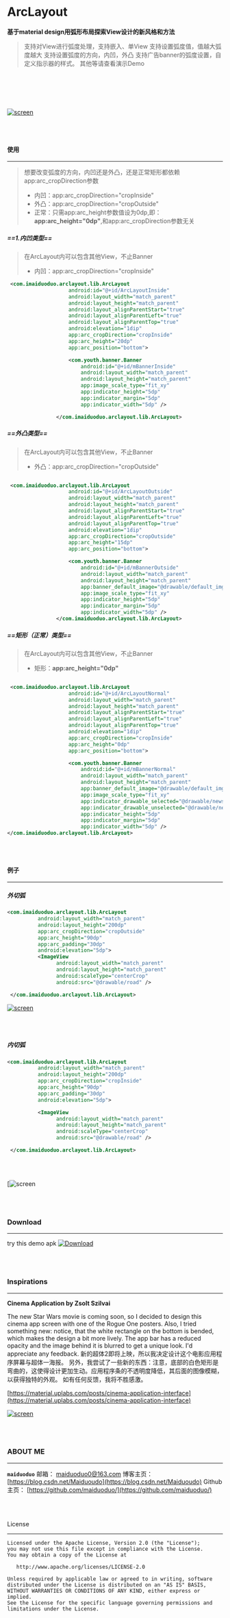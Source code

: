 # ArcLayout

**基于material design用弧形布局探索View设计的新风格和方法**

> 支持对View进行弧度处理，支持嵌入、单View
> 支持设置弧度值，值越大弧度越大
> 支持设置弧度的方向，内凹，外凸
> 支持广告banner的弧度设置，自定义指示器的样式。
> 其他等请查看演示Demo



<br/><br/>
<br/><br/>




[![screen](https://raw.githubusercontent.com/florent37/ArcLayout/master/media/video1.gif)](https://www.github.com/florent37/ArcLayout)

<br/><br/>

#### 使用

---

> 想要改变弧度的方向，内凹还是外凸，还是正常矩形都依赖app:arc_cropDirection参数
> * 内凹：app:arc_cropDirection="cropInside"
> * 外凸：app:arc_cropDirection="cropOutside"
> * 正常：只需app:arc_height参数值设为0dp,即：**app:arc_height="0dp"**,和app:arc_cropDirection参数无关


##### ==1.内凹类型==

> 在ArcLayout内可以包含其他View，不止Banner
> * 内凹：app:arc_cropDirection="cropInside"


```xml
 <com.imaiduoduo.arclayout.lib.ArcLayout
                    android:id="@+id/ArcLayoutInside"
                    android:layout_width="match_parent"
                    android:layout_height="match_parent"
                    android:layout_alignParentStart="true"
                    android:layout_alignParentLeft="true"
                    android:layout_alignParentTop="true"
                    android:elevation="1dip"
                    app:arc_cropDirection="cropInside"
                    app:arc_height="20dp"
                    app:arc_position="bottom">

                    <com.youth.banner.Banner
                        android:id="@+id/mBannerInside"
                        android:layout_width="match_parent"
                        android:layout_height="match_parent"                      app:banner_default_image="@drawable/default_img_guji"
                        app:image_scale_type="fit_xy"
                        app:indicator_height="5dp"
                        app:indicator_margin="5dp"
                        app:indicator_width="5dp" />

                </com.imaiduoduo.arclayout.lib.ArcLayout>
```


##### ==外凸类型==

> 在ArcLayout内可以包含其他View，不止Banner
> * 外凸：app:arc_cropDirection="cropOutside"

```xml

 <com.imaiduoduo.arclayout.lib.ArcLayout
                    android:id="@+id/ArcLayoutOutside"
                    android:layout_width="match_parent"
                    android:layout_height="match_parent"
                    android:layout_alignParentStart="true"
                    android:layout_alignParentLeft="true"
                    android:layout_alignParentTop="true"
                    android:elevation="1dip"
                    app:arc_cropDirection="cropOutside"
                    app:arc_height="15dp"
                    app:arc_position="bottom">

                    <com.youth.banner.Banner
                        android:id="@+id/mBannerOutside"
                        android:layout_width="match_parent"
                        android:layout_height="match_parent"
                        app:banner_default_image="@drawable/default_img_guji"
                        app:image_scale_type="fit_xy"
                        app:indicator_height="5dp"
                        app:indicator_margin="5dp"
                        app:indicator_width="5dp" />
                </com.imaiduoduo.arclayout.lib.ArcLayout>

```


##### ==矩形（正常）类型==

> 在ArcLayout内可以包含其他View，不止Banner
> * 矩形：**app:arc_height="0dp"**

```xml

 <com.imaiduoduo.arclayout.lib.ArcLayout
                    android:id="@+id/ArcLayoutNormal"
                    android:layout_width="match_parent"
                    android:layout_height="match_parent"
                    android:layout_alignParentStart="true"
                    android:layout_alignParentLeft="true"
                    android:layout_alignParentTop="true"
                    android:elevation="1dip"
                    app:arc_cropDirection="cropInside"
                    app:arc_height="0dp"
                    app:arc_position="bottom">

                    <com.youth.banner.Banner
                        android:id="@+id/mBannerNormal"
                        android:layout_width="match_parent"
                        android:layout_height="match_parent"
                        app:banner_default_image="@drawable/default_img_guji"
                        app:image_scale_type="fit_xy"
                        app:indicator_drawable_selected="@drawable/news_banner_heart_red_enabled"
                        app:indicator_drawable_unselected="@drawable/news_banner_heart_white_enabled"
                        app:indicator_height="5dp"
                        app:indicator_margin="5dp"
                        app:indicator_width="5dp" />
</com.imaiduoduo.arclayout.lib.ArcLayout>

```

<br/><br/>

#### 例子

---

##### 外切弧

```xml
<com.imaiduoduo.arclayout.lib.ArcLayout
          android:layout_width="match_parent"
          android:layout_height="200dp"
          app:arc_cropDirection="cropOutside"
          app:arc_height="90dp"
          app:arc_padding="30dp"
          android:elevation="5dp">
          <ImageView
                android:layout_width="match_parent"
                android:layout_height="match_parent"
                android:scaleType="centerCrop"
                android:src="@drawable/road" />

 </com.imaiduoduo.arclayout.lib.ArcLayout>
```

[![screen](https://raw.githubusercontent.com/florent37/ArcLayout/master/media/outside_small.png)](https://www.github.com/florent37/ArcLayout)


<br/><br/>

##### 内切弧

```xml
<com.imaiduoduo.arclayout.lib.ArcLayout
          android:layout_width="match_parent"
          android:layout_height="200dp"
          app:arc_cropDirection="cropInside"
          app:arc_height="90dp"
          app:arc_padding="30dp"
          android:elevation="5dp">

          <ImageView
                android:layout_width="match_parent"
                android:layout_height="match_parent"
                android:scaleType="centerCrop"
                android:src="@drawable/road" />

 </com.imaiduoduo.arclayout.lib.ArcLayout>
```

<br/><br/>

[![screen](https://raw.githubusercontent.com/florent37/ArcLayout/master/media/inside_small.png)

<br/><br/>

### Download

---

try this demo apk [![Download](https://api.bintray.com/packages/florent37/maven/ArcLayout/images/download.svg)](https://bintray.com/florent37/maven/ArcLayout/_latestVersion)

<br/><br/>

### Inspirations

---

**Cinema Application by Zsolt Szilvai**

The new Star Wars movie is coming soon, so I decided to design this cinema app screen with one of the Rogue One posters.
Also, I tried something new: notice, that the white rectangle on the bottom is bended, which makes the design a bit more lively. The app bar has a reduced opacity and the image behind it is blurred to get a unique look.
I'd appreciate any feedback.
新的超体2即将上映，所以我决定设计这个电影应用程序屏幕与超体一海报。
另外，我尝试了一些新的东西：注意，底部的白色矩形是弯曲的，这使得设计更加生动。应用程序条的不透明度降低，其后面的图像模糊，以获得独特的外观。
如有任何反馈，我将不胜感激。

[https://material.uplabs.com/posts/cinema-application-interface](https://material.uplabs.com/posts/cinema-application-interface)

[![screen](https://raw.githubusercontent.com/florent37/ArcLayout/master/media/materialup.png)](https://material.uplabs.com/posts/cinema-application-interface)


<br/><br/>

### ABOUT ME

---

**`maiduoduo`**
邮箱：	[maiduoduo0@163.com](maiduoduo0@163.com)
博客主页：	[https://blog.csdn.net/Maiduoudo](https://blog.csdn.net/Maiduoudo)
Github主页：	[https://github.com/maiduoduo/](https://github.com/maiduoduo/)


<br/><br/>

License

--------



    Licensed under the Apache License, Version 2.0 (the "License");
    you may not use this file except in compliance with the License.
    You may obtain a copy of the License at

       http://www.apache.org/licenses/LICENSE-2.0

    Unless required by applicable law or agreed to in writing, software
    distributed under the License is distributed on an "AS IS" BASIS,
    WITHOUT WARRANTIES OR CONDITIONS OF ANY KIND, either express or implied.
    See the License for the specific language governing permissions and
    limitations under the License.
